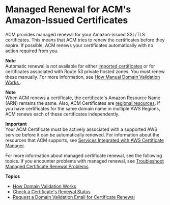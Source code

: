 # Managed Renewal for ACM's Amazon\-Issued Certificates<a name="managed-renewal"></a>

ACM provides managed renewal for your Amazon\-issued SSL/TLS certificates\. This means that ACM tries to renew the certificates before they expire\. If possible, ACM renews your certificates automatically with no action required from you\.

**Note**  
 Automatic renewal is not available for either [imported certificates](import-certificate.md) or for certificates associated with Route 53 private hosted zones\. You must renew these manually\. For more information, see [ How Manual Domain Validation Works ](http://docs.aws.amazon.com/acm/latest/userguide/how-domain-validation-works.html#how-manual-domain-validation-works)\.

**Note**  
When ACM renews a certificate, the certificate's Amazon Resource Name \(ARN\) remains the same\. Also, ACM Certificates are [regional resources](acm-regions.md)\. If you have certificates for the same domain name in multiple AWS Regions, ACM renews each of these certificates independently\.

**Important**  
Your ACM Certificate must be actively associated with a supported AWS service before it can be automatically renewed\. For information about the resources that ACM supports, see [Services Integrated with AWS Certificate Manager](acm-services.md)\. 

For more information about managed certificate renewal, see the following topics\. If you encounter problems with managed renewal, see [Troubleshoot Managed Certificate Renewal Problems](troubleshooting-renewal.md)\.

**Topics**
+ [How Domain Validation Works](how-domain-validation-works.md)
+ [Check a Certificate's Renewal Status](check-certificate-renewal-status.md)
+ [Request a Domain Validation Email for Certificate Renewal](request-domain-validation-email-for-renewal.md)